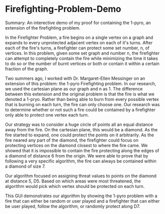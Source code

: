 # Firefighting-Problem-Demo
Summary: An interective demo of my proof for containing the 1-pyro, an extension of the firefighting problem.

In the Firefighter Problem, a fire begins on a single vertex on a graph and expands to every unprotected adjacent vertex
on each of it's turns. After each of the fire's turns, a firefighter can protect some set number, n, of vertices. In this
problem, given some set graph and number n, the firefighter can attempt to completely contain the fire  while minimizing
the time it takes to do so or the number of burnt vertices or both or contain it within a certain fraction of the graph.

Two summers ago, I worked with Dr. Margaret-Ellen Messinger on an extension of this problem: the 1-pyro Firefighting 
problem. In our research, we used the cartesian plane as our graph and n as 1. The difference between this extension 
and the original problem is that the fire is what we denoted a 1-pryo. Rather than being able to burn from every possible
vertex that is burning on each turn, the fire can only choose one. Our research was to determine whether or not such a 
fire could be contained by a firefighter only able to protect one vertex each turn.

Our strategy was to consider a huge circle of points all an equal distance away from the fire. On the cartesian plane, this would be a diamond. As the fire started to expand, one could protect the points on it arbitrarily. As the fire neared any part of the diamond, the firefighter could focus on protecting vertices on the diamond closest to where the fire came. We showed that it is impossible to contain the fire protecting along the edges of a diamond of distance 6 from the origin. We were able to prove that by following a very specific algorithm, the fire can always be contained within a diamond of size 7.

Our algorithm focused on assigning threat values to points on the diamond at distance 5, D5. Based on which areas were most threatened, the algorithm would pick which vertex should be protected on each turn.

This GUI demonstrates our algorithm by showing the 1-pyro problem with a fire that can either be random or user played and a firefighter that can either be user played, follow the algorithm, or randomly protect along D7. 
